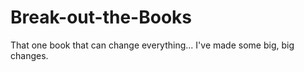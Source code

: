 # Break-out-the-Books
That one book that can change everything...
I've made some big, big changes.

